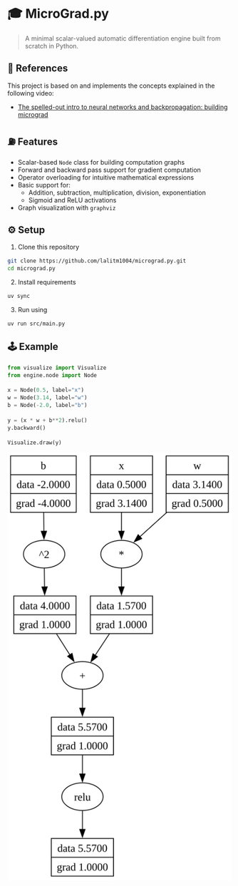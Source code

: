 # 🎓 MicroGrad.py

> A minimal scalar-valued automatic differentiation engine built from scratch in Python.

## 📑 References

This project is based on and implements the concepts explained in the following video:

- [The spelled-out intro to neural networks and backpropagation: building micrograd](https://www.youtube.com/watch?v=VMj-3S1tku0)

## ⛽ Features

- Scalar-based `Node` class for building computation graphs
- Forward and backward pass support for gradient computation
- Operator overloading for intuitive mathematical expressions
- Basic support for:
  - Addition, subtraction, multiplication, division, exponentiation
  - Sigmoid and ReLU activations
- Graph visualization with `graphviz`

## ⚙️ Setup
1. Clone this repository
```bash
git clone https://github.com/lalitm1004/micrograd.py.git
cd micrograd.py
```

2. Install requirements
```bash
uv sync
```

3. Run using
```bash
uv run src/main.py
```
## 🕹️ Example
```py
from visualize import Visualize
from engine.node import Node

x = Node(0.5, label="x")
w = Node(3.14, label="w")
b = Node(-2.0, label="b")

y = (x * w + b**2).relu()
y.backward()

Visualize.draw(y)
```
![Graph](assets/graph.svg)
